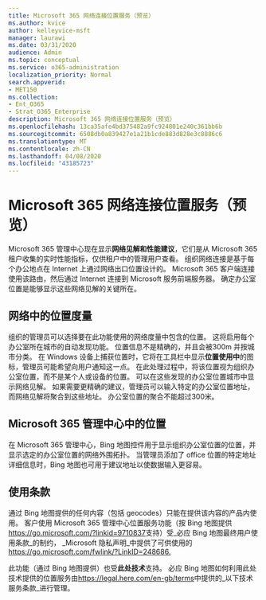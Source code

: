 ```yaml
---
title: Microsoft 365 网络连接位置服务（预览）
ms.author: kvice
author: kelleyvice-msft
manager: laurawi
ms.date: 03/31/2020
audience: Admin
ms.topic: conceptual
ms.service: o365-administration
localization_priority: Normal
search.appverid:
- MET150
ms.collection:
- Ent_O365
- Strat_O365_Enterprise
description: Microsoft 365 网络连接位置服务（预览）
ms.openlocfilehash: 13ca35afe4bd375482a9fc924801e240c361bb6b
ms.sourcegitcommit: 6508db0a839427e1a21b1cde883d828e3c8886c6
ms.translationtype: MT
ms.contentlocale: zh-CN
ms.lasthandoff: 04/08/2020
ms.locfileid: "43185723"
---
```

# <a name="microsoft-365-network-connectivity-location-services-preview"></a>Microsoft 365 网络连接位置服务（预览）

Microsoft 365 管理中心现在显示**网络见解和性能建议**，它们是从 Microsoft 365 租户收集的实时性能指标，仅供租户中的管理用户查看。 组织网络连接是基于每个办公地点在 Internet 上通过网络出口位置设计的。 Microsoft 365 客户端连接使用该路由，然后通过 Internet 连接到 Microsoft 服务前端服务器。 确定办公室位置是能够显示这些网络见解的关键所在。

## <a name="location-in-network-measurements"></a>网络中的位置度量

组织的管理员可以选择要在此功能使用的网络度量中包含的位置。 这将启用每个办公室所在城市的自动发现功能。 位置信息不是精确的，并且会被300m 并按城市分类。 在 Windows 设备上捕获位置时，它将在工具栏中显示**位置使用中**的图标，管理员可能希望向用户通知这一点。 在此处理过程中，将该位置视为组织办公室位置，而不是某个人或设备的位置。 可以在这些发现的办公室位置城市中显示网络见解。 如果需要更精确的建议，管理员可以输入特定的办公室位置地址，而网络见解将聚合到这些地址。 办公室位置的聚合不能超过300米。

## <a name="location-in-the-microsoft-365-admin-center"></a>Microsoft 365 管理中心中的位置

在 Microsoft 365 管理中心，Bing 地图控件用于显示组织办公室位置的位置，并显示选定的办公室位置的网络外围拓扑。 当管理员添加了 office 位置的特定地址详细信息时，Bing 地图也可用于建议地址以使数据输入更容易。

## <a name="terms-of-use"></a>使用条款

通过 Bing 地图提供的任何内容（包括 geocodes）只能在提供该内容的产品内使用。 客户使用 Microsoft 365 管理中心位置服务功能（按 Bing 地图提供<https://go.microsoft.com/?linkid=9710837>支持）受_必应 Bing 地图最终用户使用条款_的制约， _Microsoft 隐私声明_中提供了可供使用的<https://go.microsoft.com/fwlink/?LinkID=248686.>

此功能（通过 Bing 地图提供）也受**此处技术**支持。 必应 Bing 地图如何利用此处技术提供的位置服务由<https://legal.here.com/en-gb/terms>中提供的_以下技术服务条款_进行管理。
